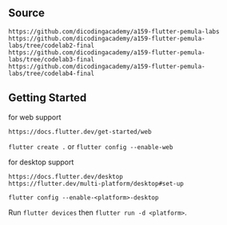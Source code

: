 ## Source
```
https://github.com/dicodingacademy/a159-flutter-pemula-labs
https://github.com/dicodingacademy/a159-flutter-pemula-labs/tree/codelab2-final
https://github.com/dicodingacademy/a159-flutter-pemula-labs/tree/codelab3-final
https://github.com/dicodingacademy/a159-flutter-pemula-labs/tree/codelab4-final
```

## Getting Started
for web support
```
https://docs.flutter.dev/get-started/web
```
`flutter create .` or `flutter config --enable-web`

for desktop support
```
https://docs.flutter.dev/desktop
https://flutter.dev/multi-platform/desktop#set-up
```
`flutter config --enable-<platform>-desktop`

Run `flutter devices` then `flutter run -d <platform>`.